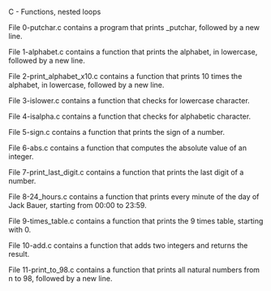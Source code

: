 C - Functions, nested loops

File 0-putchar.c contains a program that prints _putchar, followed by a new line.

File 1-alphabet.c contains a function that prints the alphabet, in lowercase, followed by a new line.

File 2-print_alphabet_x10.c contains a function that prints 10 times the alphabet, in lowercase, followed by a new line.

File 3-islower.c contains a function that checks for lowercase character.

File 4-isalpha.c contains a function that checks for alphabetic character.

File 5-sign.c contains a function that prints the sign of a number.

File 6-abs.c contains a function that computes the absolute value of an integer.

File 7-print_last_digit.c contains a function that prints the last digit of a number.

File 8-24_hours.c contains a function that prints every minute of the day of Jack Bauer, starting from 00:00 to 23:59.

File 9-times_table.c contains a function that prints the 9 times table, starting with 0.

File 10-add.c contains a function that adds two integers and returns the result.

File 11-print_to_98.c contains a function that prints all natural numbers from n to 98, followed by a new line.